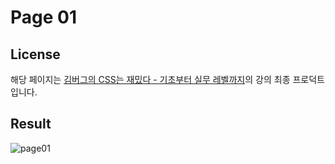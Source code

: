 # Page 01

## License

해당 페이지는 [김버그의 CSS는 재밌다 - 기초부터 실무 레벨까지](https://edu.goorm.io/learn/lecture/17829/%EA%B9%80%EB%B2%84%EA%B7%B8%EC%9D%98-css%EB%8A%94-%EC%9E%AC%EB%B0%8C%EB%8B%A4-%EA%B8%B0%EC%B4%88%EB%B6%80%ED%84%B0-%EC%8B%A4%EB%AC%B4-%EB%A0%88%EB%B2%A8%EA%B9%8C%EC%A7%80/info)의 강의 최종 프로덕트 입니다.

## Result

![page01](https://user-images.githubusercontent.com/68719427/113868415-9ef61180-97ea-11eb-9345-2c59eb4292b2.gif)

